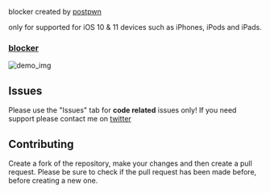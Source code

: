 blocker created by [postpwn](https://twitter.com/_postpwn)

only for supported for iOS 10 & 11 devices such as iPhones, iPods and iPads.

### [blocker](https://postpwn.github.io/blocker/)
![demo_img]()

## Issues

Please use the "Issues" tab for **code related** issues only! If you need support please contact me on [twitter](https://twitter.com/_postpwn)

## Contributing

Create a fork of the repository, make your changes and then create a pull request.
Please be sure to check if the pull request has been made before, before creating a new one.
